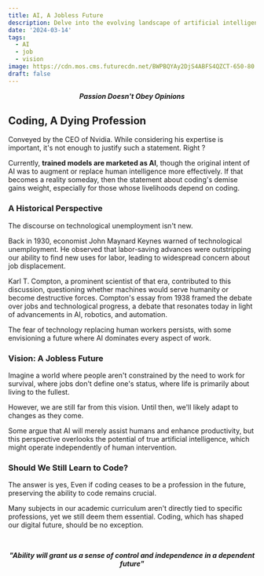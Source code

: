 ```yaml
---
title: AI, A Jobless Future
description: Delve into the evolving landscape of artificial intelligence and its potential impact on the job market.
date: '2024-03-14'
tags:
  - AI
  - job
  - vision
image: https://cdn.mos.cms.futurecdn.net/BWPBQYAy2DjS4ABFS4QZCT-650-80.jpg.webp
draft: false
---
```


<div style="text-align: center;">

***Passion Doesn't Obey Opinions***

</div>

## Coding, A Dying Profession

Conveyed by the CEO of Nvidia. While considering his expertise is important, it's not enough to justify such a statement. Right ? 

Currently, **trained models are marketed as AI**, though the original intent of AI was to augment or replace human intelligence more effectively. If that becomes a reality someday, then the statement about coding's demise gains weight, especially for those whose livelihoods depend on coding.

### A Historical Perspective

The discourse on technological unemployment isn't new.

Back in 1930, economist John Maynard Keynes warned of technological unemployment. He observed that labor-saving advances were outstripping our ability to find new uses for labor, leading to widespread concern about job displacement.

Karl T. Compton, a prominent scientist of that era, contributed to this discussion, questioning whether machines would serve humanity or become destructive forces. Compton's essay from 1938 framed the debate over jobs and technological progress, a debate that resonates today in light of advancements in AI, robotics, and automation. 
 
The fear of technology replacing human workers persists, with some envisioning a future where AI dominates every aspect of work.

### Vision: A Jobless Future

Imagine a world where people aren't constrained by the need to work for survival, where jobs don't define one's status, where life is primarily about living to the fullest.

However, we are still far from this vision. Until then, we'll likely adapt to changes as they come.

Some argue that AI will merely assist humans and enhance productivity, but this perspective overlooks the potential of true artificial intelligence, which might operate independently of human intervention.

### Should We Still Learn to Code?

The answer is yes, Even if coding ceases to be a profession in the future, preserving the ability to code remains crucial.

Many subjects in our academic curriculum aren't directly tied to specific professions, yet we still deem them essential. Coding, which has shaped our digital future, should be no exception.


<div style="text-align: center;">
<br>

***"Ability will grant us a sense of control and independence in a dependent future"***

</div>
